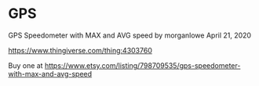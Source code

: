 # GPS
GPS Speedometer with MAX and AVG speed
by morganlowe April 21, 2020

https://www.thingiverse.com/thing:4303760

Buy one at https://www.etsy.com/listing/798709535/gps-speedometer-with-max-and-avg-speed
